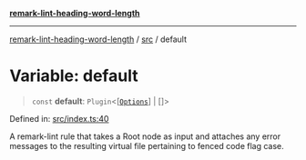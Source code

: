 [**remark-lint-heading-word-length**](../../README.md)

***

[remark-lint-heading-word-length](../../README.md) / [src](../README.md) / default

# Variable: default

> `const` **default**: `Plugin`\<\[[`Options`](../type-aliases/Options.md)\] \| \[\]\>

Defined in: [src/index.ts:40](https://github.com/Xunnamius/unified-utils/blob/5ad7636507d2e0e4423aae43dcbd580a3536dc09/packages/remark-lint-heading-word-length/src/index.ts#L40)

A remark-lint rule that takes a Root node as input and attaches any error
messages to the resulting virtual file pertaining to fenced code flag case.
